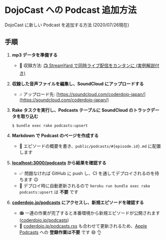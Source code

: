 # DojoCast への Podcast 追加方法

DojoCast に新しい Podcast を追加する方法 (2020/07/26現在)

## 手順

1. **mp3 データを準備する**
   - :scroll: 収録方法: [:tv: StreamYard で同時ライブ配信をカンタンに (実例解説付き)](https://note.com/yasulab/n/n9bfdd69a6b01)
2. **収録した音声ファイルを編集し、SoundCloud にアップロードする**
   - :notes: アップロード先: [https://soundcloud.com/coderdojo-japan/](https://soundcloud.com/coderdojo-japan/)
3. **Rake タスクを実行し、Podcasts テーブルに SoundCloud のトラックデータを取り込む**

   ```
   $ bundle exec rake podcasts:upsert
   ```

4. **Markdown で Podcast のページを作成する**
   - :memo: エピソードの概要を書き、`public/podcasts/#{episode.id}.md` に配置します
5. **[localhost:3000/podcasts](http://localhost:3000/podcasts) から結果を確認する**
   - :white_check_mark: 問題なければ GitHub に push し、CI を通してデプロイされるのを待ちます :relieved:
   - :rocket: デプロイ時に自動更新されるので `heroku run bundle exec rake podcasts:upsert` は **不要** です
6. **[coderdojo.jp/podcasts](https://coderdojo.jp/podcasts) にアクセスし、新規エピソードを確認する**
   - :radio: 一連の作業が完了すると本番環境から新規エピソードが公開されます ([coderdojo.jp/podcasts](https://coderdojo.jp/podcasts))
   - :apple: [coderdojo.jp/podcasts.rss](https://coderdojo.jp/podcasts) も合わせて更新されるため、[Apple Podcasts](https://podcasts.apple.com/jp/podcast/dojocast/id1458122473?uo=10) への **登録作業は不要** です :smile: :ok_hand:

